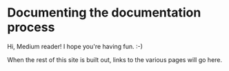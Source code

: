 # Documenting the documentation process

Hi, Medium reader! I hope you're having fun. :-)

When the rest of this site is built out, links to the
various pages will go here.
